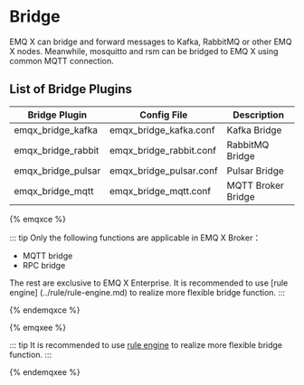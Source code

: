 # Bridge

EMQ X can bridge and forward messages to Kafka, RabbitMQ or other EMQ X nodes. Meanwhile, mosquitto and rsm can be bridged to EMQ X using common MQTT connection.

## List of Bridge Plugins

| Bridge Plugin        | Config File               | Description        |
| -------------------- | ------------------------- | ------------------ |
| emqx\_bridge\_kafka  | emqx\_bridge\_kafka.conf  | Kafka Bridge       |
| emqx\_bridge\_rabbit | emqx\_bridge\_rabbit.conf | RabbitMQ Bridge    |
| emqx\_bridge\_pulsar | emqx\_bridge\_pulsar.conf | Pulsar Bridge      |
| emqx\_bridge\_mqtt   | emqx\_bridge\_mqtt.conf   | MQTT Broker Bridge |

{% emqxce %}

::: tip
Only the following functions are applicable in EMQ X Broker：

- MQTT bridge
- RPC bridge

The rest are exclusive to EMQ X Enterprise. It is recommended to use [rule engine] (../rule/rule-engine.md) to realize more flexible bridge function.
:::

{% endemqxce %}

{% emqxee %}

::: tip
It is recommended to use
[rule engine](../rule/rule-engine.md)
to realize more flexible bridge function.
:::

{% endemqxee %}
